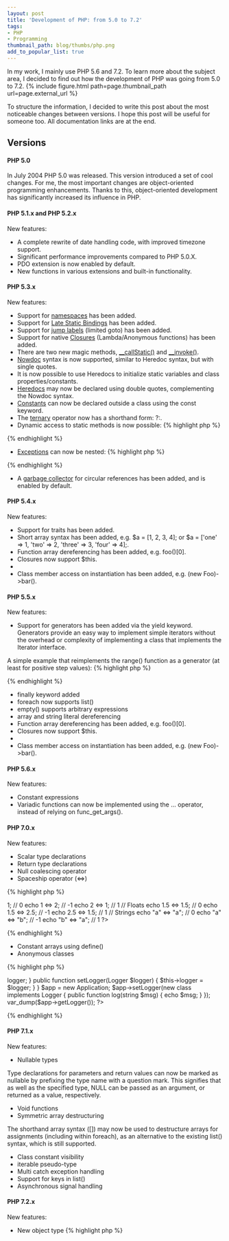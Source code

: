 ```yaml
---
layout: post
title: 'Development of PHP: from 5.0 to 7.2'
tags:
- PHP
- Programming
thumbnail_path: blog/thumbs/php.png
add_to_popular_list: true
---
```


In my work, I mainly use PHP 5.6 and 7.2. To learn more about the subject area, I decided to find out how the development of PHP was going from 5.0 to 7.2. 
 {% include figure.html path=page.thumbnail_path url=page.external_url %}

To structure the information, I decided to write this post about the most noticeable changes between versions. 
I hope this post will be useful  for someone too. All documentation links are at the end. 
## Versions
#### PHP 5.0

In July 2004 PHP 5.0 was released. This version introduced a set of cool changes. For me, the most important changes are object-oriented programming enhancements. Thanks to this, object-oriented development has significantly increased its influence in PHP.

#### PHP 5.1.x and PHP 5.2.x

New features: 
* A complete rewrite of date handling code, with improved timezone support.
* Significant performance improvements compared to PHP 5.0.X.
* PDO extension is now enabled by default.
* New functions in various extensions and built-in functionality.

#### PHP 5.3.x

New features: 
* Support for [namespaces](http://php.net/manual/en/language.namespaces.php) has been added.
* Support for [Late Static Bindings](http://php.net/manual/en/language.oop5.late-static-bindings.php) has been added.
* Support for [jump labels](http://php.net/manual/en/control-structures.goto.php) (limited goto) has been added.
* Support for native [Closures](http://php.net/manual/en/functions.anonymous.php) (Lambda/Anonymous functions) has been added.
* There are two new magic methods, [__callStatic()](http://php.net/manual/en/language.oop5.overloading.php#object.callstatic) and [__invoke()](http://php.net/manual/en/language.oop5.magic.php#object.invoke).
* [Nowdoc](http://php.net/manual/en/language.types.string.php#language.types.string.syntax.nowdoc) syntax is now supported, similar to Heredoc syntax, but with single quotes.
* It is now possible to use Heredocs to initialize static variables and class properties/constants.
* [Heredocs](http://php.net/manual/en/language.types.string.php#language.types.string.syntax.heredoc) may now be declared using double quotes, complementing the Nowdoc syntax.
* [Constants](http://php.net/manual/en/language.constants.syntax.php) can now be declared outside a class using the const keyword.
* The [ternary](http://php.net/manual/en/language.operators.comparison.php#language.operators.comparison.ternary) operator now has a shorthand form: ?:.
* Dynamic access to static methods is now possible:
{% highlight php %}
<?php
<?php
class C {
   public static $foo = 123;
}

$a = "C";
echo $a::$foo;
?>
{% endhighlight %}
* [Exceptions](http://php.net/manual/en/language.exceptions.php) can now be nested:
{% highlight php %}
<?php
class MyCustomException extends Exception {}

try {
    throw new MyCustomException("Exceptional", 112);
} catch (Exception $e) {
    /* Note the use of the third parameter to pass $e
     * into the RuntimeException. */
    throw new RuntimeException("Rethrowing", 911, $e);
}
?>
{% endhighlight %}
* A [garbage collector](http://php.net/manual/en/features.gc.php) for circular references has been added, and is enabled by default.

#### PHP 5.4.x
New features: 
* Support for traits has been added.
* Short array syntax has been added, e.g. $a = [1, 2, 3, 4]; or $a = ['one' => 1, 'two' => 2, 'three' => 3, 'four' => 4];.
* Function array dereferencing has been added, e.g. foo()[0].
* Closures now support $this.
* <?= is now always available, regardless of the short_open_tag php.ini option.
* Class member access on instantiation has been added, e.g. (new Foo)->bar().

#### PHP 5.5.x
New features: 
* Support for generators has been added via the yield keyword. Generators provide an easy way to implement simple iterators without the overhead or complexity of implementing a class that implements the Iterator interface.

A simple example that reimplements the range() function as a generator (at least for positive step values):
{% highlight php %}
<?php
function xrange($start, $limit, $step = 1) {
    for ($i = $start; $i <= $limit; $i += $step) {
        yield $i;
    }
}

echo 'Single digit odd numbers: ';

/*
 * Note that an array is never created or returned,
 * which saves memory.
 */
foreach (xrange(1, 9, 2) as $number) {
    echo "$number ";
}

echo "\n";
?>
{% endhighlight %}
* finally keyword added
* foreach now supports list()
* empty() supports arbitrary expressions
* array and string literal dereferencing
* Function array dereferencing has been added, e.g. foo()[0].
* Closures now support $this.
* <?= is now always available, regardless of the short_open_tag php.ini option.
* Class member access on instantiation has been added, e.g. (new Foo)->bar().

#### PHP 5.6.x
New features:
* Constant expressions
* Variadic functions can now be implemented using the ... operator, instead of relying on func_get_args().

#### PHP 7.0.x
New features:
* Scalar type declarations 
* Return type declarations 
* Null coalescing operator
* Spaceship operator (<=>)

{% highlight php %}
<?php
// Integers
echo 1 <=> 1; // 0
echo 1 <=> 2; // -1
echo 2 <=> 1; // 1

// Floats
echo 1.5 <=> 1.5; // 0
echo 1.5 <=> 2.5; // -1
echo 2.5 <=> 1.5; // 1
 
// Strings
echo "a" <=> "a"; // 0
echo "a" <=> "b"; // -1
echo "b" <=> "a"; // 1
?>
{% endhighlight %}

* Constant arrays using define() 
* Anonymous classes

{% highlight php %}
<?php
interface Logger {
    public function log(string $msg);
}

class Application {
    private $logger;

    public function getLogger(): Logger {
         return $this->logger;
    }

    public function setLogger(Logger $logger) {
         $this->logger = $logger;
    }
}

$app = new Application;
$app->setLogger(new class implements Logger {
    public function log(string $msg) {
        echo $msg;
    }
});

var_dump($app->getLogger());
?>
{% endhighlight %}

#### PHP 7.1.x
New features:
* Nullable types

Type declarations for parameters and return values can now be marked as nullable by prefixing the type name with a question mark. This signifies that as well as the specified type, NULL can be passed as an argument, or returned as a value, respectively.
* Void functions
* Symmetric array destructuring

The shorthand array syntax ([]) may now be used to destructure arrays for assignments (including within foreach), as an alternative to the existing list() syntax, which is still supported.
* Class constant visibility 
* iterable pseudo-type 
* Multi catch exception handling
* Support for keys in list() 
* Asynchronous signal handling 

#### PHP 7.2.x
New features:
* New object type
{% highlight php %}
<?php

function test(object $obj) : object
{
    return new SplQueue();
}

test(new StdClass());
{% endhighlight %}

* Abstract method overriding
* Password hashing with Argon2
* Extended string types for PDO
* Support for extended operations in LDAP

## Summary

In this article, I tried to describe all the most important changes that have been made with PHP from 5.0.

## See also

* [Migrating from PHP 4 to PHP 5.0.x](http://php.net/manual/en/migration5.php)
* [Migrating from PHP 5.0.x to PHP 5.1.x](http://php.net/manual/en/migration51.php)
* [Migrating from PHP 5.1.x to PHP 5.2.x](http://php.net/manual/en/migration52.php)
* [Migrating from PHP 5.2.x to PHP 5.3.x](http://php.net/manual/en/migration53.php)
* [Migrating from PHP 5.3.x to PHP 5.4.x](http://php.net/manual/en/migration54.php)
* [Migrating from PHP 5.4.x to PHP 5.5.x](http://php.net/manual/en/migration55.php)
* [Migrating from PHP 5.5.x to PHP 5.6.x](http://php.net/manual/en/migration56.php)
* [Migrating from PHP 5.6.x to PHP 7.0.x](http://php.net/manual/en/migration70.php)
* [Migrating from PHP 7.0.x to PHP 7.1.x](http://php.net/manual/en/migration71.php)
* [Migrating from PHP 7.1.x to PHP 7.2.x](http://php.net/manual/en/migration72.php)